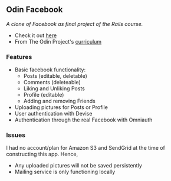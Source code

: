 ## Odin Facebook

_A clone of Facebook as final project of the Rails course._

* Check it out [here](https://polar-stream-93232.herokuapp.com/)
* From The Odin Project's [curriculum](https://www.theodinproject.com/paths/full-stack-ruby-on-rails/courses/ruby-on-rails/lessons/final-project)

### Features

* Basic facebook functionality:
  * Posts (editable, deletable)
  * Comments (deleteable)
  * Liking and Unliking Posts
  * Profile (editable)
  * Adding and removing Friends
* Uploading pictures for Posts or Profile
* User authentication with Devise
* Authentication through the real Facebook with Omniauth

### Issues

I had no account/plan for Amazon S3 and SendGrid at the time of constructing this app. Hence,
* Any uploaded pictures will not be saved persistently
* Mailing service is only functioning locally
